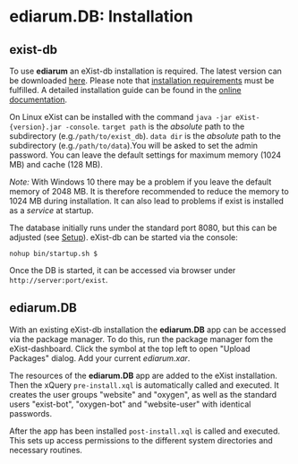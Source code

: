# ediarum.DB: Installation

## exist-db

To use **ediarum** an eXist-db installation is required. The latest version can be downloaded [here](https://github.com/eXist-db/exist).
Please  note that [installation requirements](https://exist-db.org/exist/apps/doc/basic-installation#system-requirements) must be fulfilled.
A detailed installation guide can be found in the [online documentation](https://exist-db.org/exist/apps/doc/basic-installation).

On Linux eXist can be installed with the command `java -jar eXist-{version}.jar -console`.
`target path` is the *absolute* path to the subdirectory (e.g.`/path/to/exist_db`).
`data dir` is the *absolute* path to the subdirectory (e.g.`/path/to/data`).You will be asked to set the admin password.
You can leave the default settings for maximum memory (1024 MB) and cache (128 MB).

*Note:* With Windows 10 there may be a problem if you leave the default memory of 2048 MB. It is therefore recommended to reduce the memory to 1024 MB during installation.
It can also lead to problems if exist is installed as a *service* at startup.

The database initially runs under the standard port 8080, but this can be adjusted (see [Setup](#db-setup)).
eXist-db can be started via the console:

    nohup bin/startup.sh $

Once the DB is started, it can be accessed via browser under `http://server:port/exist`.

## ediarum.DB

With an existing eXist-db installation the **ediarum.DB** app can be accessed via
the package manager. To do this, run the package manager fom the eXist-dashboard.
Click the symbol at the top left to open "Upload Packages" dialog. Add your current *ediarum.xar*.

The resources of the **ediarum.DB** app are added to the eXist installation.
Then the xQuery `pre-install.xql` is automatically called and executed.
It creates the user groups "website" and "oxygen", as well as the standard users "exist-bot", "oxygen-bot" and "website-user" with identical passwords.

After the app has been installed `post-install.xql` is called and executed.
This sets up access permissions to the different system directories and necessary routines.
